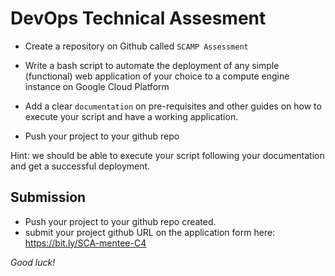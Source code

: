 # DevOps Technical Assesment

- Create a  repository on Github called `SCAMP Assessment`

- Write a bash script to automate the deployment of any simple (functional) web application of your choice to a compute engine instance on Google Cloud Platform
  
- Add a clear `documentation` on pre-requisites and other guides on how to execute your script and have a working application.

- Push your project to your github repo

Hint: we should be able to execute your script following your documentation and get a successful deployment.

## Submission
- Push your project to your github repo created.
- submit your project github URL on the application form here: https://bit.ly/SCA-mentee-C4

*Good luck!*

